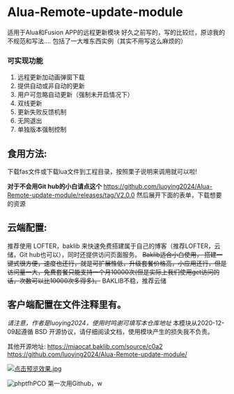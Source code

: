# Alua-Remote-update-module
适用于Alua和Fusion APP的远程更新模块
好久之前写的，写的比较烂，原谅我的不规范和写法....
包括了一大堆东西实例（其实不用写这么麻烦的）


### 可实现功能
1.  远程更新加动画弹窗下载
2.  提供自动或非自动的更新
3.  用户可忽略自动更新（强制未开启情况下）
4.  双线更新
5.  更新失败反馈机制
6.  无网退出
7.  单独版本强制控制

## 食用方法:
下载fas文件或下载lua文件到工程目录，按照栗子说明来调用就可以啦!

**对于不会用Git hub的小白请点这个**
https://github.com/luoying2024/Alua-Remote-update-module/releases/tag/V2.0.0
然后展开下面的表单，下载想要的资源

## 云端配置:
推荐使用 LOFTER，baklib 来快速免费搭建属于自己的博客（推荐LOFTER，云储，Git hub也可以），同时还提供访问页面服务。
~~Baklib适合小白使用， 搭建一键式很方便，速度也还行，就是可扩展性低，升级套餐价格高，小应用还行，但是访问量一大，免费套餐只能支持一个月10000次(但是实际上我们使用get访问的话，次数可以比10000次多得多)。~~
BAKLIB不稳，推荐云储

## 客户端配置在文件注释里有。

*请注意，作者是luoying2024，使用时鸣谢可填写本仓库地址*
本模块从2020-12-09起遵循  BSD  开源协议，请仔细阅读文档，使用模块产生的损失我不负责。

其他开源地址:
https://miaocat.baklib.com/source/c0a2
https://github.com/luoying2024/Alua-Remote-update-module/

[![点击预览效果.jpg](https://s3.ax1x.com/2020/12/09/rPaLRS.jpg)](https://s3.ax1x.com/2020/12/09/rPaLRS.jpg)



![phptfhPCO](https://i.loli.net/2020/12/09/Q5U7EFwmHtr1Ky2.jpg)
第一次用Github，w
